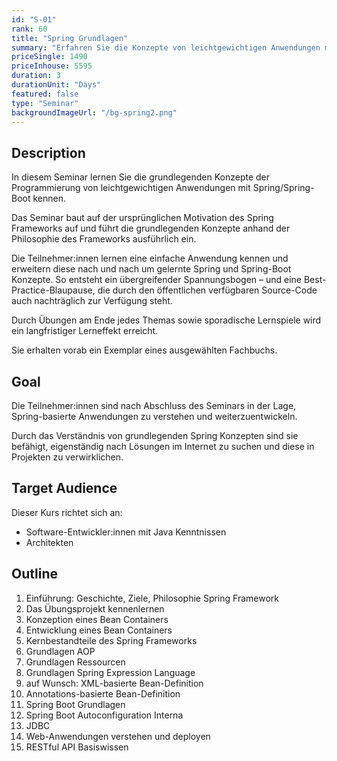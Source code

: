 ```yaml
---
id: "S-01"
rank: 60
title: "Spring Grundlagen"
summary: "Erfahren Sie die Konzepte von leichtgewichtigen Anwendungen mit Spring/Spring-Boot"
priceSingle: 1490
priceInhouse: 5595
duration: 3
durationUnit: "Days"
featured: false
type: "Seminar"
backgroundImageUrl: "/bg-spring2.png"
---
```


## Description

In diesem Seminar lernen Sie die grundlegenden Konzepte der Programmierung von leichtgewichtigen Anwendungen mit
Spring/Spring-Boot kennen.

Das Seminar baut auf der ursprünglichen Motivation des Spring Frameworks auf und führt die grundlegenden Konzepte
anhand der Philosophie des Frameworks ausführlich ein.

Die Teilnehmer:innen lernen eine einfache Anwendung kennen und erweitern diese nach und nach um gelernte Spring und
Spring-Boot Konzepte.
So entsteht ein übergreifender Spannungsbogen – und eine Best-Practice-Blaupause, die durch den öffentlichen verfügbaren
Source-Code auch nachträglich zur Verfügung steht.

Durch Übungen am Ende jedes Themas sowie sporadische Lernspiele wird ein langfristiger Lerneffekt erreicht.

Sie erhalten vorab ein Exemplar eines ausgewählten Fachbuchs.

## Goal

Die Teilnehmer:innen sind nach Abschluss des Seminars in der Lage, Spring-basierte Anwendungen zu verstehen und
weiterzuentwickeln.

Durch das Verständnis von grundlegenden Spring Konzepten sind sie befähigt, eigenständig nach Lösungen im Internet zu
suchen und diese in Projekten zu verwirklichen.

## Target Audience

Dieser Kurs richtet sich an:

- Software-Entwickler:innen mit Java Kenntnissen
- Architekten

## Outline

1. Einführung: Geschichte, Ziele, Philosophie Spring Framework
2. Das Übungsprojekt kennenlernen
3. Konzeption eines Bean Containers
4. Entwicklung eines Bean Containers
5. Kernbestandteile des Spring Frameworks
6. Grundlagen AOP
7. Grundlagen Ressourcen
8. Grundlagen Spring Expression Language
9. auf Wunsch: XML-basierte Bean-Definition
10. Annotations-basierte Bean-Definition
11. Spring Boot Grundlagen
12. Spring Boot Autoconfiguration Interna
13. JDBC
14. Web-Anwendungen verstehen und deployen
15. RESTful API Basiswissen

